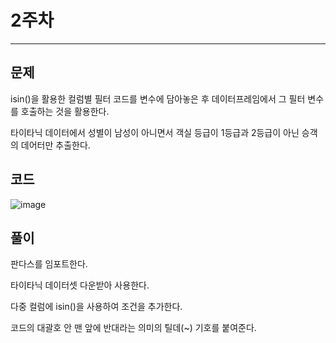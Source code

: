 # 2주차
---
## 문제
isin()을 활용한 컬럼별 필터 코드를 변수에 담아놓은 후 데이터프레임에서 그 필터 변수를 호출하는 것을 활용한다.

타이타닉 데이터에서 성별이 남성이 아니면서 객실 등급이 1등급과 2등급이 아닌 승객의 데어터만 추출한다.

## 코드
![image](https://github.com/sejongsmarcle/2023_Autumn_DataAnalysisStudy/assets/128459219/9eb4b80a-8f54-4e46-8d58-c56fc46bfffd)




## 풀이
판다스를 임포트한다.

타이타닉 데이터셋 다운받아 사용한다.

다중 컬럼에 isin()을 사용하여 조건을 추가한다.

코드의 대괄호 안 맨 앞에 반대라는 의미의 틸데(~) 기호를 붙여준다.
